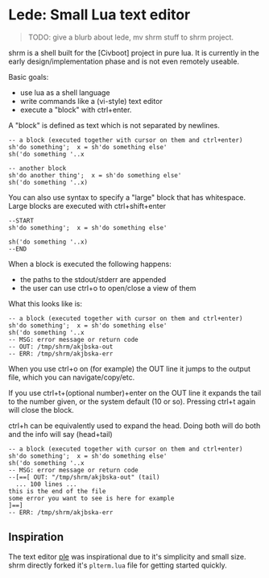 # Lede: Small Lua text editor

> TODO: give a blurb about lede, mv shrm stuff to shrm project.

shrm is a shell built for the [Civboot] project in pure lua.
It is currently in the early design/implementation phase and
is not even remotely useable.

Basic goals:

 - use lua as a shell language
 - write commands like a (vi-style) text editor
 - execute a "block" with ctrl+enter.

A "block" is defined as text which is not separated by newlines.

```
-- a block (executed together with cursor on them and ctrl+enter)
sh'do something';  x = sh'do something else'
sh('do something '..x

-- another block
sh'do another thing';  x = sh'do something else'
sh('do something '..x)
```

You can also use syntax to specify a "large" block that has whitespace.
Large blocks are executed with ctrl+shift+enter

```
--START
sh'do something';  x = sh'do something else'

sh('do something '..x)
--END
```

When a block is executed the following happens:

 - the paths to the stdout/stderr are appended
 - the user can use ctrl+o to open/close a view of them

What this looks like is:

```
-- a block (executed together with cursor on them and ctrl+enter)
sh'do something';  x = sh'do something else'
sh('do something '..x
-- MSG: error message or return code
-- OUT: /tmp/shrm/akjbska-out
-- ERR: /tmp/shrm/akjbska-err
```

When you use ctrl+o on (for example) the OUT line it jumps to the output file,
which you can navigate/copy/etc.

If you use ctrl+t+(optional number)+enter on the OUT line it expands the tail
to the number given, or the system default (10 or so). Pressing ctrl+t again
will close the block.

ctrl+h can be equivalently used to expand the head. Doing both will do both
and the info will say (head+tail)

```
-- a block (executed together with cursor on them and ctrl+enter)
sh'do something';  x = sh'do something else'
sh('do something '..x
-- MSG: error message or return code
--[==[ OUT: "/tmp/shrm/akjbska-out" (tail)
  ... 100 lines ...
this is the end of the file
some error you want to see is here for example
]==]
-- ERR: /tmp/shrm/akjbska-err
```

## Inspiration
The text editor [ple](https://github.com/philanc/ple/tree/master) was
inspirational due to it's simplicity and small size. shrm directly forked
it's `plterm.lua` file for getting started quickly.

